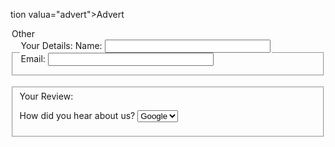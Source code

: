 tion valua="advert">Advert</option>
<option valua="other">Other</option>
</select>
</p<!DOCTYPE html>
<html lang="en" dir="ltr">
<head>
  <meta charset="uft-8">
  <title>Frorms</title>
</head>

<body>
<form actions="http://fptaptech.heroku.app.com" method="get">
<fieldset>
<legend> Your Details:</lengend>
<label> Name: <input type="text"name="name" size="30" maxlength="100"><lebel><br />
<label> Email: <input type="email" name="email" size="30" maxlength="100"><lebel><br />
</fieldset><br />
<fieldset>
<lengend>Your Review:</lengend>
<p>
<label for="hear about">How did you hear about us?</label>
<select name="referre" id="hear about">
<option valua="gooole">Google</option>
<option valua="friend">Friend</option>
<op>